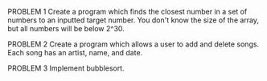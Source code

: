 PROBLEM 1 
Create a program which finds the closest number in a set of numbers to an inputted target number. You don't know the size of the array, but all numbers will be below 2^30.





PROBLEM 2
Create a program which allows a user to add and delete songs. Each song has an artist, name, and date.






PROBLEM 3
Implement bubblesort.
